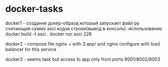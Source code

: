 # docker-tasks
docker1 - создание докер-образа,который запускает файл py считающий сумму asci кодов строки(вывод в консоль): использование: docker build -t asci . docker run asci 228

docker2 - compose file nginx + with 3 app/ and nginx configure with load balancer for this service

docker3 - seems task but access to app only from ports 8001/8002/8003

